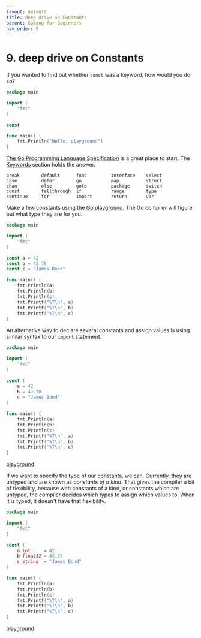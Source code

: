 ```yaml
---
layout: default
title: deep drive on Constants
parent: Golang for Beginners
nav_order: 9
---
```


# 9. deep drive on Constants 

If you wanted to find out whether `const` was a keyword, how would you do so?

```go
package main

import (
	"fmt"
)

const

func main() {
	fmt.Println("Hello, playground")
}

```

[The Go Programming Language Specification](https://golang.org/ref/spec) is a great place to start. The [Keywords](https://golang.org/ref/spec#Keywords) section holds the answer.

```
break        default      func         interface    select
case         defer        go           map          struct
chan         else         goto         package      switch
const        fallthrough  if           range        type
continue     for          import       return       var
```

Make a few constants using the [Go playground](https://play.golang.org/p/et5Qf-Crsu). The Go compiler will figure out what type they are for you.
```go
package main

import (
	"fmt"
)

const a = 42
const b = 42.78
const c = "James Bond"

func main() {
	fmt.Println(a)
	fmt.Println(b)
	fmt.Println(c)
	fmt.Printf("%T\n", a)
	fmt.Printf("%T\n", b)
	fmt.Printf("%T\n", c)
}

```

An alternative way to declare several constants and assign values is using similar syntax to our `import` statement.

```go
package main

import (
	"fmt"
)

const (
	a = 42
	b = 42.78
	c = "James Bond"
)

func main() {
	fmt.Println(a)
	fmt.Println(b)
	fmt.Println(c)
	fmt.Printf("%T\n", a)
	fmt.Printf("%T\n", b)
	fmt.Printf("%T\n", c)
}

```
[playground](https://play.golang.org/p/N3_-plSitG)  
  
If we want to specify the type of our constants, we can. Currently, they are untyped and are known as _constants of a kind_. That gives the compiler a bit of flexibility, because with constants of a kind, or constants which are untyped, the compiler decides which types to assign which values to. When it is typed, it doesn't have that flexibility.  
  
```go
package main

import (
	"fmt"
)

const (
	a int     = 42
	b float32 = 42.78
	c string  = "James Bond"
)

func main() {
	fmt.Println(a)
	fmt.Println(b)
	fmt.Println(c)
	fmt.Printf("%T\n", a)
	fmt.Printf("%T\n", b)
	fmt.Printf("%T\n", c)
}

```
[playground](https://play.golang.org/p/zs-UzDM_Q7)  
